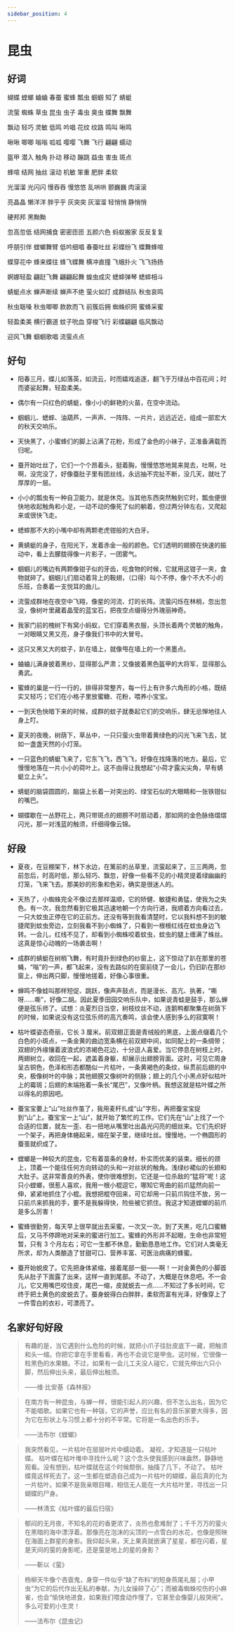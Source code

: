 ```yaml
---
sidebar_position: 4
---
```


# 昆虫

## 好词

蝴蝶 螳螂 蛐蛐 春蚕 蜜蜂 瓢虫 蝈蝈 知了 蜻蜓

流萤 蜘蛛 草虫 昆虫 虫子 毒虫 臭虫 蝶舞 飘舞

飘动 轻巧 灵敏 低鸣 吟唱 花纹 纹路 鸣叫 啾鸣

啾啾 唧唧 嗡嗡 呱呱 嘤嘤 飞舞 飞行 翩翩 蠕动

盔甲 潜入 触角 扑动 移动 蹦跳 益虫 害虫 斑点

蜂喧 结网 抽丝 滚动 机敏 笨重 肥胖 柔软

光溜溜 光闪闪 慢吞吞 慢悠悠 乱哄哄 颤巍巍 肉滚滚

亮晶晶 懒洋洋 胖乎乎 灰突突 灰溜溜 轻悄悄 静悄悄

硬邦邦 黑黝黝

忽高忽低 结网捕食 密密匝匝 五颜六色 蚂蚁搬家 反反复复

呼朋引伴 螳螂舞臂 低吟细唱 春蚕吐丝 彩蝶纷飞 蝶舞蜂喧

蝶穿花中 蜂来蝶往 蜂飞蝶舞 横冲直撞 飞蛾扑火 飞飞扬扬

婀娜轻盈 翩跹飞舞 翩翩起舞 蝗虫成灾 蟋蟀弹琴 蟋蟀相斗

蜻蜓点水 蝉声断续 蝉声不绝 萤火如灯 成群结队 秋虫哀鸣

秋虫聒嗓 秋虫唧唧 款款而飞 前簇后拥 蜘蛛织网 蜜蜂采蜜

轻盈柔美 横行霸道 蚊子吮血 穿梭飞行 彩蝶翩翩 临风飘动

迎风飞舞 蝈蝈歌唱 流萤点点

## 好句

- 阳春三月，蝶儿如落英，如流云，时而嬉戏追逐，翻飞于万绿丛中百花间；时而婆娑起舞，轻盈柔美。

- 偶尔有一只红色的蜻蜓，像小小的鲜艳的火苗，在空中流动。

- 蝈蝈儿、蟋蟀、油葫芦，一声声、一阵阵、一片片，远远近近，组成一部宏大的秋天交响乐。

- 天快黑了，小蜜蜂们的脚上沾满了花粉，形成了金色的小袜子，正准备满载而归呢。

- 蚕开始吐丝了，它们一个个昂着头，挺着胸，慢慢悠悠地晃来晃去，吐啊，吐啊，没完没了，好像蚕肚子里有团丝线，永远抽不完扯不断，没几天，就吐了厚厚的一层。

- 小小的瓢虫有一种自卫能力，就是休克。当其他东西突然触到它时，瓢虫便很快地收起触角和小足，一动不动的像死了似的躺着，但过两分钟左右，又爬起来或很快飞走。

- 蟋蟀那不大的小嘴中却有两颗老虎钳般的大白牙。

- 黄蜻蜓的身子，在阳光下，发着赤金一般的颜色。它们透明的翅膀在快速的振动中，看上去朦胧得像一片影子，一团雾气。

- 蝈蝈儿的嘴边有两颗像钳子似的牙齿，吃食物的时候，它就用这钳子一夹，食物就碎了。蝈蝈儿们扇动着背上的鞍翅，（口得）叫个不停，像个不大不小的乐班，合奏着一支悦耳的曲儿。

- 流萤成群地在夜空中飞翔，像星的河流、灯的长阵。流萤闪烁在林梢，忽出忽没，像树叶里藏着晶莹的蓝宝石，把夜空点缀得分外瑰丽神奇。

- 我家门前的槐树下有窝小蚂蚁，它们穿着黑衣服，头顶长着两个灵敏的触角，一对眼睛又黑又亮，身子像我们书中的大冒号。

- 这只又黑又大的蚊子，趴在墙上，就像甩在墙上的一个黑墨点。

- 蛐蛐儿满身披着黑纱，显得那么严肃；又像披着黑色盔甲的大将军，显得那么勇武。

- 蜜蜂的巢是一行一行的，排得非常整齐，每一行上有许多六角形的小格，既结实又轻巧；它们在小格子里放蜜糖、花粉，喂养小宝宝。

- 一到天色快暗下来的时候，成群的蚊子就奏起它们的交响乐，肆无忌惮地往人身上叮。

- 夏天的夜晚，树荫下，草丛中，一只只萤火虫带着黄绿色的闪光飞来飞去，犹如一盏盏天然的小灯笼。

- 一只蓝色的蜻蜓飞来了，它东飞飞，西飞飞，好像在找降落的地方。最后，它慢慢地落在一片小小的荷叶上。这不由得让我想起“小荷才露尖尖角，早有蜻蜓立上头”。

- 蜻蜓的脑袋圆圆的，脑袋上长着一对突出的、绿宝石似的大眼睛和一张铁钳似的嘴巴。

- 蝴蝶歇在一丛野花上，两只带斑点的翅膀不时扇动着，那如网的金色脉络熠熠闪光，那一对浅蓝的触须，纤细得像云锦。

## 好段

- 夏夜，在豆棚架下，林下水边，在篱前的丛草里，流萤起来了，三三两两，忽前忽后，时高时低，那么轻巧、飘忽，好像一些看不见的小精灵提着绿幽幽的灯笼，飞来飞去。那美妙的形象和色彩，确实是很迷人的。

- 天热了，小蜘蛛完全不像过去那样温顺，它的矫健、敏捷和勇猛，使我为之失色。有一次，我忽然看到它极其迅速地朝一个方向行进，我顺着方向看过去，一只大蚊虫正停在它的正前方。还没有等到我看清楚时，它以我料想不到的敏捷爬到蚊虫旁边，立刻我看不到小蜘蛛了，只看到一根根红线在蚊虫身边飞转。一会儿，红线不见了，却看到小蜘蛛咬着蚊虫，蚊虫的腿上缠满了蛛丝。这真是惊心动魄的一场袭击啊！

- 成群的蜻蜓在树梢飞舞，有时竟扑到绿色的纱窗上，这下惊动了趴在那里的苍蝇，“嗡”的一声，都飞起来，没有去路似的在窗前绕了一会儿，仍旧趴在那纱窗上，伸出两只脚，慢慢地搓着，好像心事很重。

- 蝉鸣不像蛙叫那样短促、跳跃，像声声鼓点，而是漫长、高亢、执著，“嘶呀……嘶”，好像二胡。因此夏季田园交响乐队中，如果说青蛙是鼓手，那么蝉便是弦乐师了。试想：炎夏烈日当空，树枝纹丝不动，连鹅鸭都聚集在树荫下的时候，如果说没有这位弦乐师的高亢奏鸣，该会使人感到多么的寂寞啊！

- 枯叶蝶姿态奇丽，它长 3 厘米。前双翅正面是青绒般的黑底，上面点缀着几个白色的小斑点，一条金黄的曲边宽条横在前双翅中间，如同配上的一条绸带；双翅的外缘镶着波浪式的浓褐色花边，十分逗人喜爱。当它停息在树枝上时，两翅树立，收回在一起，遮盖着身躯，却展示出翅膀背面。这时，可见它周身呈古铜色，色泽和形态都酷似一片枯叶，一条黄褐色的条纹，纵贯前后翅的中央，极像树叶的中脉；其他翅膀又像树叶的侧脉；翅上的几个小黑点好似枯叶上的霉斑；后翅的末端拖着一条长“尾巴”，又像叶柄。我想这就是枯叶蝶之所以得名的原因吧。

- 蚕宝宝要上“山”吐丝作茧了，我用麦秆扎成“山”字形，再把蚕宝宝捉到“山”上。蚕宝宝一上“山”，就开始了繁忙的工作。它们先在“山”上找了一个合适的位置，就左一歪、右一扭地从嘴里吐出晶光闪亮的细丝来。它们先织好一个架子，再把身体蜷起来，缩在架子里，继续吐丝。慢慢地，一个椭圆形的蚕茧就织成了。

- 螳螂是一种较大的昆虫，它有着苗条的身材，朴实而优美的装束。细长的颈上，顶着一个能往任何方向转动的头和一对丝状的触角。浅绿纱裙似的长翅和大肚子。这非常善良的外表，使你很难想到，它还是一位杀敌的“猛将”呢！这只小螳螂，很惹人喜欢，我用一根小棍逗它，哪知它弯曲的前爪猛然向前一伸，紧紧地抓住了小棍。我想把棍夺回来，可它却用一只前爪钩住不放，另一只前爪来抓我的手，要不是我躲得快，险些被它抓住。我这才知道螳螂的前爪是多么厉害！

- 蜜蜂很勤劳，每天早上很早就出去采蜜，一次又一次。到了天黑，吃几口蜜糖后，又马不停蹄地对采来的蜜进行加工。蜜蜂的外形并不起眼，生命也非常短暂，只有 3 个月左右；可它一生都不休息，勤勤恳恳地工作。它们对人类毫无所求，却为人类酿造了甘甜可口、营养丰富、可医治病痛的蜂蜜。

- 蚕开始蜕皮了。它先把身体紧缩，接着尾部一挺——啊！一对金黄色的小脚首先从肚子下面露了出来，这样一直到尾部。不动了，大概是在休息吧。不一会儿，它又用嘴巴咬住皮，尾巴一缩，皮就蜕去一点……不知过了多长时间，它终于把土黄色的皮蜕去了。蚕身蜕得白白胖胖，柔软而富有光泽，好像穿上了一件雪白的衣衫，可漂亮了。

## 名家好句好段

> 有趣的是，当它遇到什么危险的时候，就把小爪子往肚皮底下一藏，把触须和头一缩。你把它拿在手里看看，再也不会说它是甲虫。这时候，它很像一粒黑色的水果糖。不过，如果有一会儿工夫没人碰它，它就先伸出六只小脚，然后伸出头来，最后伸出触须。
>
> ——维·比安基《森林报》

> 在南方有一种昆虫，与蝉一样，很能引起人的兴趣，但不怎么出名，因为它不能唱歌。如果它也有一种钹，它的声誉，应比有名的音乐家要大得多，因为它在形状上与习惯上都十分的不平常。它将是一名出色的乐手。
>
> ——法布尔《螳螂》

> 我突然看见，一片枯叶在层层叶片中蠕动着。
> 凝视，才知道是一只枯叶蝶。
> 枯叶蝶在枯叶堆中寻找什么呢？这个念头使我感到兴味盎然，静静地观看。没有想到，枯叶蝶就在这个时候颓倒，抽搐了几下，不动了。
> 枯叶蝶竟这样死去了。这一生都在塑造自己成为一片枯叶的蝴蝶，最后真的化为一片枯叶。如果不是我亲眼目睹，相信无人能在一大片枯叶里，寻找出一只蝴蝶的尸身。
>
> ——林清玄《枯叶蝶的最后归宿》

> 郁闷的无月夜，不知名的花的香更浓了，炎热也愈难耐了；千千万万的萤火在黑暗的海中漂浮着。那像亮在泡沫的尖顶的一点雪白的水花，也像是照映在海面上群星的身影。我仰起头来，天上果真就嵌满了星星，都在闪着，星是天间的萤的身影呢，还是萤是地上的星的身影？
>
> ——靳以《萤》

> 杨柳天牛像个吝啬鬼，身穿一件似乎“缺了布料”的短身燕尾礼服；小甲虫“为它的后代作出无私的奉献，为儿女操碎了心”；而被毒蜘蛛咬伤的小麻雀，也会“愉快地进食，如果我们喂食动作慢了，它甚至会像婴儿般哭闹”。多么可爱的小生灵！
>
> ——法布尔《昆虫记》
